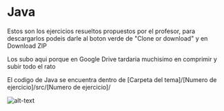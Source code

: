 # Java

Estos son los ejercicios resueltos propuestos por el profesor, para descargarlos podeis darle al boton verde de "Clone or download" y en Download ZIP

Los subo aqui porque en Google Drive tardaria muchisimo en comprimir y subir todo el rato

El codigo de Java se encuentra dentro de [Carpeta del tema]/[Numero de ejercicio]/src/[Numero de ejercicio]/

![alt-text](https://steamusercontent-a.akamaihd.net/ugc/956339572582320694/375264B5B3C9CF4A75C948A22E68924BE3A32FD5/)
